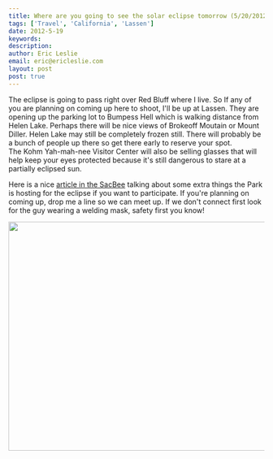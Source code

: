 ```yaml
---
title: Where are you going to see the solar eclipse tomorrow (5/20/2012)
tags: ['Travel', 'California', 'Lassen']
date: 2012-5-19
keywords: 
description: 
author: Eric Leslie
email: eric@ericleslie.com
layout: post
post: true
---
```


The eclipse is going to pass right over Red Bluff where I live. So If any of you are planning on coming up here to shoot, I'll be up at Lassen. They are opening up the parking lot to Bumpess Hell which is walking distance from Helen Lake. Perhaps there will be nice views of Brokeoff Moutain or Mount Diller. Helen Lake may still be completely frozen still. There will probably be a bunch of people up there so get there early to reserve your spot. The Kohm Yah-mah-nee Visitor Center will also be selling glasses that will help keep your eyes protected because it's still dangerous to stare at a partially eclipsed sun.

Here is a nice <a href="http://www.sacbee.com/2012/05/17/4495942/special-eclipse-viewing-planned.html.">article in the SacBee</a> talking about some extra things the Park is hosting for the eclipse if you want to participate. If you're planning on coming up, drop me a line so we can meet up. If we don't connect first look for the guy wearing a welding mask, safety first you know!

<a href="http://ericleslie.com/image/Mount-Diller-over-Helen-Lake-(Liquid-Electricity)"><img title="Lassen National Park from EricLeslie.com ©2010" src="http://ericleslie.com/grab/Mount-Diller-over-Helen-Lake-(Liquid-Electricity)-M.jpg" alt="" width="640" height="451" /></a>